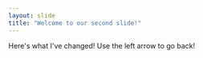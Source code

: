 ```yaml
---
layout: slide
title: "Welcome to our second slide!"
---
```

Here's what I've changed!
Use the left arrow to go back!
